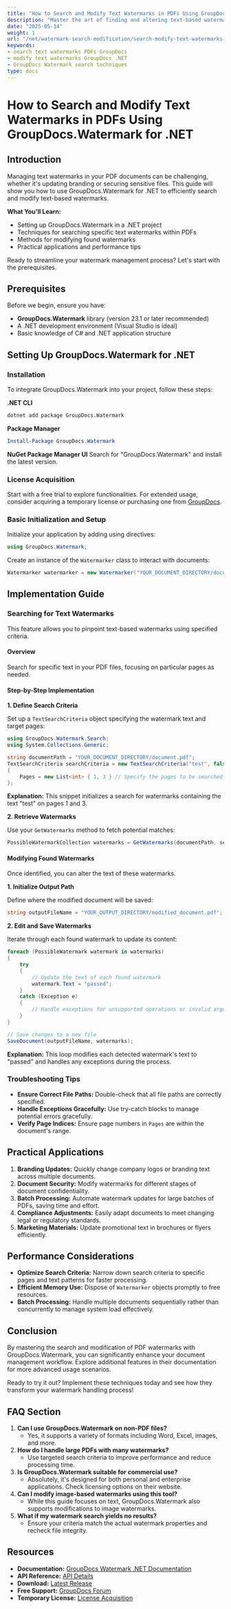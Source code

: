 ```yaml
---
title: "How to Search and Modify Text Watermarks in PDFs Using GroupDocs.Watermark for .NET"
description: "Master the art of finding and altering text-based watermarks in PDF documents with GroupDocs.Watermark for .NET. Learn setup, search techniques, and modification methods."
date: "2025-05-14"
weight: 1
url: "/net/watermark-search-modification/search-modify-text-watermarks-pdf-groupdocs-net/"
keywords:
- search text watermarks PDFs GroupDocs
- modify text watermarks GroupDocs .NET
- GroupDocs Watermark search techniques
type: docs
---
```

# How to Search and Modify Text Watermarks in PDFs Using GroupDocs.Watermark for .NET

## Introduction

Managing text watermarks in your PDF documents can be challenging, whether it's updating branding or securing sensitive files. This guide will show you how to use GroupDocs.Watermark for .NET to efficiently search and modify text-based watermarks.

**What You'll Learn:**
- Setting up GroupDocs.Watermark in a .NET project
- Techniques for searching specific text watermarks within PDFs
- Methods for modifying found watermarks
- Practical applications and performance tips

Ready to streamline your watermark management process? Let's start with the prerequisites.

## Prerequisites

Before we begin, ensure you have:
- **GroupDocs.Watermark** library (version 23.1 or later recommended)
- A .NET development environment (Visual Studio is ideal)
- Basic knowledge of C# and .NET application structure

## Setting Up GroupDocs.Watermark for .NET

### Installation

To integrate GroupDocs.Watermark into your project, follow these steps:

**.NET CLI**
```bash
dotnet add package GroupDocs.Watermark
```

**Package Manager**
```powershell
Install-Package GroupDocs.Watermark
```

**NuGet Package Manager UI**
Search for "GroupDocs.Watermark" and install the latest version.

### License Acquisition

Start with a free trial to explore functionalities. For extended usage, consider acquiring a temporary license or purchasing one from [GroupDocs](https://purchase.groupdocs.com/temporary-license/).

### Basic Initialization and Setup

Initialize your application by adding using directives:
```csharp
using GroupDocs.Watermark;
```

Create an instance of the `Watermarker` class to interact with documents:
```csharp
Watermarker watermarker = new Watermarker("YOUR_DOCUMENT_DIRECTORY/document.pdf");
```

## Implementation Guide

### Searching for Text Watermarks

This feature allows you to pinpoint text-based watermarks using specified criteria.

#### Overview
Search for specific text in your PDF files, focusing on particular pages as needed.

#### Step-by-Step Implementation

**1. Define Search Criteria**

Set up a `TextSearchCriteria` object specifying the watermark text and target pages:
```csharp
using GroupDocs.Watermark.Search;
using System.Collections.Generic;

string documentPath = "YOUR_DOCUMENT_DIRECTORY/document.pdf";
TextSearchCriteria searchCriteria = new TextSearchCriteria("test", false) 
{
    Pages = new List<int> { 1, 3 } // Specify the pages to be searched
};
```

**Explanation:** This snippet initializes a search for watermarks containing the text "test" on pages 1 and 3.

**2. Retrieve Watermarks**

Use your `GetWatermarks` method to fetch potential matches:
```csharp
PossibleWatermarkCollection watermarks = GetWatermarks(documentPath, searchCriteria);
```

#### Modifying Found Watermarks

Once identified, you can alter the text of these watermarks.

**1. Initialize Output Path**

Define where the modified document will be saved:
```csharp
string outputFileName = "YOUR_OUTPUT_DIRECTORY/modified_document.pdf";
```

**2. Edit and Save Watermarks**

Iterate through each found watermark to update its content:
```csharp
foreach (PossibleWatermark watermark in watermarks) 
{
    try 
    {
        // Update the text of each found watermark
        watermark.Text = "passed";
    } 
    catch (Exception e) 
    {
        // Handle exceptions for unsupported operations or invalid arguments
    }
}

// Save changes to a new file
SaveDocument(outputFileName, watermarks);
```

**Explanation:** This loop modifies each detected watermark's text to "passed" and handles any exceptions during the process.

### Troubleshooting Tips

- **Ensure Correct File Paths:** Double-check that all file paths are correctly specified.
- **Handle Exceptions Gracefully:** Use try-catch blocks to manage potential errors gracefully.
- **Verify Page Indices:** Ensure page numbers in `Pages` are within the document's range.

## Practical Applications

1. **Branding Updates:** Quickly change company logos or branding text across multiple documents.
2. **Document Security:** Modify watermarks for different stages of document confidentiality.
3. **Batch Processing:** Automate watermark updates for large batches of PDFs, saving time and effort.
4. **Compliance Adjustments:** Easily adapt documents to meet changing legal or regulatory standards.
5. **Marketing Materials:** Update promotional text in brochures or flyers efficiently.

## Performance Considerations

- **Optimize Search Criteria:** Narrow down search criteria to specific pages and text patterns for faster processing.
- **Efficient Memory Use:** Dispose of `Watermarker` objects promptly to free resources.
- **Batch Processing:** Handle multiple documents sequentially rather than concurrently to manage system load effectively.

## Conclusion

By mastering the search and modification of PDF watermarks with GroupDocs.Watermark, you can significantly enhance your document management workflow. Explore additional features in their documentation for more advanced usage scenarios.

Ready to try it out? Implement these techniques today and see how they transform your watermark handling process!

## FAQ Section

1. **Can I use GroupDocs.Watermark on non-PDF files?**
   - Yes, it supports a variety of formats including Word, Excel, images, and more.
2. **How do I handle large PDFs with many watermarks?**
   - Use targeted search criteria to improve performance and reduce processing time.
3. **Is GroupDocs.Watermark suitable for commercial use?**
   - Absolutely, it's designed for both personal and enterprise applications. Check licensing options on their website.
4. **Can I modify image-based watermarks using this tool?**
   - While this guide focuses on text, GroupDocs.Watermark also supports modifications to image watermarks.
5. **What if my watermark search yields no results?**
   - Ensure your criteria match the actual watermark properties and recheck file integrity.

## Resources

- **Documentation:** [GroupDocs Watermark .NET Documentation](https://docs.groupdocs.com/watermark/net/)
- **API Reference:** [API Details](https://reference.groupdocs.com/watermark/net)
- **Download:** [Latest Release](https://releases.groupdocs.com/watermark/net/)
- **Free Support:** [GroupDocs Forum](https://forum.groupdocs.com/c/watermark/10)
- **Temporary License:** [License Acquisition](https://purchase.groupdocs.com/temporary-license/) 

